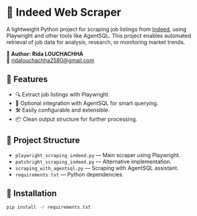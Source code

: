 # 💼 Indeed Web Scraper

A lightweight Python project for scraping job listings from [Indeed](https://www.indeed.com), using Playwright and other tools like AgentSQL. This project enables automated retrieval of job data for analysis, research, or monitoring market trends.

**👤 Author: Rida LOUCHACHHA**  
📧 [ridalouchachha2580@gmail.com](mailto:ridalouchachha2580@gmail.com)

## 🚀 Features

- 🔍 Extract job listings with Playwright.
- 🧠 Optional integration with AgentSQL for smart querying.
- 🛠 Easily configurable and extensible.
- 📦 Clean output structure for further processing.

## 📂 Project Structure

- `playwright_scraping_indeed.py` — Main scraper using Playwright.
- `patchright_scraping_indeed.py` — Alternative implementation.
- `scraping_with_agentsql.py` — Scraping with AgentSQL assistant.
- `requirements.txt` — Python dependencies.

## 🧪 Installation

```bash
pip install -r requirements.txt
